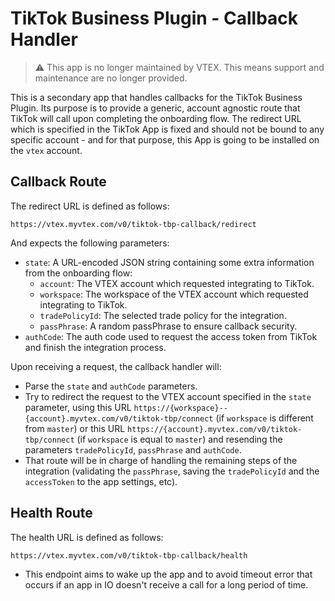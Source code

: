 # TikTok Business Plugin - Callback Handler

> ⚠️ This app is no longer maintained by VTEX. This means support and maintenance are no longer provided.

This is a secondary app that handles callbacks for the TikTok Business Plugin. Its purpose is to provide a generic, account agnostic route that TikTok will call upon completing the onboarding flow. The redirect URL which is specified in the TikTok App is fixed and should not be bound to any specific account - and for that purpose, this App is going to be installed on the `vtex` account.

## Callback Route

The redirect URL is defined as follows:

```
https://vtex.myvtex.com/v0/tiktok-tbp-callback/redirect
```

And expects the following parameters:

- `state`: A URL-encoded JSON string containing some extra information from the onboarding flow:
  - `account`: The VTEX account which requested integrating to TikTok.
  - `workspace`: The workspace of the VTEX account which requested integrating to TikTok.
  - `tradePolicyId`: The selected trade policy for the integration.
  - `passPhrase`: A random passPhrase to ensure callback security.
- `authCode`: The auth code used to request the access token from TikTok and finish the integration process.

Upon receiving a request, the callback handler will:

- Parse the `state` and `authCode` parameters.
- Try to redirect the request to the VTEX account specified in the `state` parameter, using this URL `https://{workspace}--{account}.myvtex.com/v0/tiktok-tbp/connect` (if `workspace` is different from `master`) or this URL `https://{account}.myvtex.com/v0/tiktok-tbp/connect` (if `workspace` is equal to `master`) and resending the parameters `tradePolicyId`, `passPhrase` and `authCode`.
- That route will be in charge of handling the remaining steps of the integration (validating the `passPhrase`, saving the `tradePolicyId` and the `accessToken` to the app settings, etc).

## Health Route

The health URL is defined as follows:

```
https://vtex.myvtex.com/v0/tiktok-tbp-callback/health
```

- This endpoint aims to wake up the app and to avoid timeout error that occurs if an app in IO doesn't receive a call for a long period of time.
